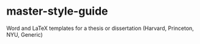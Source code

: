 # master-style-guide
Word and LaTeX templates for a thesis or dissertation (Harvard, Princeton, NYU, Generic)
